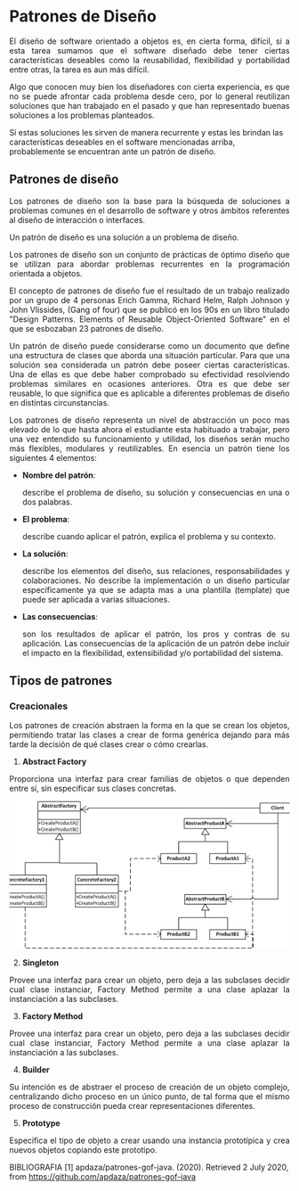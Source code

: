 # Patrones de Diseño

<p align= "Justify">El diseño de software orientado a objetos es, en cierta forma, difícil, si a esta tarea sumamos que el software diseñado debe tener ciertas
características deseables como la reusabilidad,
flexibilidad y portabilidad entre otras, la tarea es
aun más difícil.</p>

<p align= "Justify">Algo que conocen muy bien los diseñadores con cierta experiencia, es que no se puede afrontar cada problema desde cero, por lo general reutilizan soluciones que han trabajado en el pasado y que han representado buenas soluciones a los problemas  planteados.</p>
Si estas soluciones les sirven de manera recurrente y estas les brindan las características deseables en el software mencionadas arriba, probablemente se encuentran ante un patrón de diseño.</p>


## Patrones de diseño

<p align= "Justify">Los patrones de diseño son la base para la búsqueda de soluciones a problemas comunes en el desarrollo de software y otros ámbitos referentes al diseño de interacción o interfaces.</p>

Un patrón de diseño es una solución a un problema de diseño.

<p align= "Justify">Los patrones de diseño son un conjunto de prácticas de óptimo diseño que se utilizan para abordar problemas recurrentes en la programación orientada a objetos.</p>

<p align= "Justify">El concepto de patrones de diseño fue el resultado de un trabajo realizado por un grupo de 4 personas Erich Gamma, Richard Helm, Ralph Johnson y John Vlissides, (Gang of four) que se publicó en los 90s en un libro titulado "Design Patterns. Elements of Reusable Object-Oriented Software" en el que se esbozaban 23 patrones de diseño.</p>

<p align= "Justify">Un patrón de diseño puede considerarse como un documento que define una estructura de clases que aborda una situación particular. Para que una solución sea considerada un patrón debe poseer ciertas características. Una de ellas es que debe haber comprobado su efectividad resolviendo problemas similares en ocasiones anteriores. Otra es que debe ser reusable, lo que significa que es aplicable a diferentes problemas de diseño en distintas circunstancias.</p>

<p align= "Justify">Los patrones de diseño representa un nivel de abstracción un poco mas elevado de lo que hasta ahora el estudiante esta habituado a trabajar, pero una vez entendido su funcionamiento y utilidad, los diseños serán mucho más flexibles, modulares y reutilizables. En esencia un patrón tiene los siguientes 4 elementos:</p>

- **Nombre del patrón**:  <p align= "Justify">describe el problema de diseño, su solución y consecuencias en una o dos palabras.</p>

- **El problema**:  <p align= "Justify">describe cuando aplicar el patrón, explica el problema y su contexto.<p>

- **La solución**:  <p align= "Justify">describe los elementos del diseño, sus relaciones, responsabilidades y colaboraciones. No describe la implementación o un diseño particular específicamente ya que se adapta mas a una plantilla (template) que puede ser aplicada a varias situaciones.</p>

- **Las consecuencias**:  <p align= "Justify">son los resultados de aplicar el patrón, los pros y contras de su aplicación. Las consecuencias de la aplicación de un patrón debe incluir el impacto en la flexibilidad, extensibilidad y/o portabilidad del sistema.</p>

## Tipos de patrones

### Creacionales
<p align= "Justify">Los patrones de creación abstraen la forma en la que se crean los objetos, permitiendo tratar las clases a crear de forma genérica dejando para más tarde la decisión de qué clases crear o cómo crearlas.</p>

1. **Abstract Factory**
<p align= "Justify">Proporciona una interfaz para crear familias de objetos o que dependen entre sí, sin especificar sus clases concretas.</p>

![alt text](https://github.com/AlejandroPuentes/Patrones-Gof/blob/master/Abstract%20Factory.png)

2. **Singleton**
<p align= "Justify">Provee una interfaz para crear un objeto, pero deja a las subclases decidir cual clase instanciar, Factory Method permite a una clase aplazar la instanciación a las subclases.</p>

3. **Factory Method**
<p align= "Justify">Provee una interfaz para crear un objeto, pero deja a las subclases decidir cual clase instanciar, Factory Method permite a una clase aplazar la instanciación a las subclases.</p>

4. **Builder**
<p align= "Justify">Su intención es de abstraer el proceso de creación de un objeto complejo, centralizando dicho proceso en un único punto, de tal forma que el mismo proceso de construcción pueda crear representaciones diferentes.</p>

5. **Prototype**
<p align= "Justify">Especifica el tipo de objeto a crear usando una instancia prototípica y crea nuevos objetos copiando este prototipo.</p>



BIBLIOGRAFIA 
[1] apdaza/patrones-gof-java. (2020). Retrieved 2 July 2020, from https://github.com/apdaza/patrones-gof-java